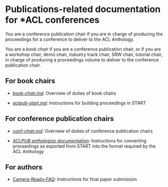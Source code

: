 # Publications-related documentation for *ACL conferences

You are a conference publication chair if you are in charge of producing the proceedings for a conference to deliver to the ACL Anthology.

You are a _book chair_ if you are a conference publication chair, or if you are a workshop chair, demo chair, industry track chair, SRW chair, tutorial chair, in charge of producing a proceedings volume to deliver to the conference publication chair.

## For book chairs

* [*book-chair.md*](book-chair.md): Overview of duties of book chairs

* [*aclpub-start.md*](aclpub-start.md): Instructions for building proceedings in START

## For conference publication chairs

* [*conf-chair.md*](conf-chair.md): Overview of duties of conference publication chairs

* [*ACLPUB anthologize documentation*](https://github.com/acl-org/ACLPUB/blob/master/anthologize/README.md): Instructions for converting proceedings as exported from START into the format required by the ACL Anthology

## For authors

* [Camera-Ready-FAQ](camera-ready-faq.md): Instructions for final paper submission
